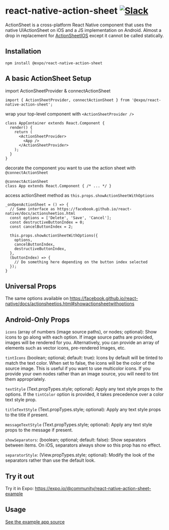# react-native-action-sheet [![Slack](https://slack.expo.io/badge.svg)](https://slack.expo.io)

ActionSheet is a cross-platform React Native component that uses the native UIActionSheet on iOS and a JS implementation on Android. Almost a drop in replacement for [ActionSheetIOS](https://facebook.github.io/react-native/docs/actionsheetios.html) except it cannot be called statically.

## Installation
```
npm install @expo/react-native-action-sheet
```

## A basic ActionSheet Setup

import ActionSheetProvider & connectActionSheet

```es6
import { ActionSheetProvider, connectActionSheet } from '@expo/react-native-action-sheet';
```

wrap your top-level component with `<ActionSheetProvider />`

```es6
class AppContainer extends React.Component {
  render() {
    return (
      <ActionSheetProvider>
        <App />
      </ActionSheetProvider>
    );
  }
}
```

decorate the component you want to use the action sheet with `@connectActionSheet`

```es6
@connectActionSheet
class App extends React.Component { /* ... */ }
```

access actionSheet method as `this.props.showActionSheetWithOptions`

```es6
_onOpenActionSheet = () => {
  // Same interface as https://facebook.github.io/react-native/docs/actionsheetios.html
  const options = ['Delete', 'Save', 'Cancel'];
  const destructiveButtonIndex = 0;
  const cancelButtonIndex = 2;
  
  this.props.showActionSheetWithOptions({
    options,
    cancelButtonIndex,
    destructiveButtonIndex,
  },
  (buttonIndex) => {
    // Do something here depending on the button index selected
  });
}
```

## Universal Props

The same options available on https://facebook.github.io/react-native/docs/actionsheetios.html#showactionsheetwithoptions

## Android-Only Props

`icons` (array of numbers (image source paths), or nodes; optional): Show icons to go along with each option. If image source paths are provided, images will be rendered for you. Alternatively, you can provide an array of elements such as vector icons, pre-rendered Images, etc.

`tintIcons` (boolean; optional; default: true): Icons by default will be tinted to match the text color. When set to false, the icons will be the color of the source image. This is useful if you want to use multicolor icons. If you provide your own nodes rather than an image source, you will need to tint them appropriately.

`textStyle` (Text.propTypes.style; optional): Apply any text style props to the options. If the `tintColor` option is provided, it takes precedence over a color text style prop.

`titleTextStyle` (Text.propTypes.style; optional): Apply any text style props to the title if present.

`messageTextStyle` (Text.propTypes.style; optional): Apply any text style props to the message if present.

`showSeparators`: (boolean; optional; default: false): Show separators between items. On iOS, separators always show so this prop has no effect.

`separatorStyle`: (View.propTypes.style; optional): Modify the look of the separators rather than use the default look.

## Try it out

Try it in Expo: https://expo.io/@community/react-native-action-sheet-example

## Usage

[See the example app source](https://github.com/expo/react-native-action-sheet/tree/master/example)
